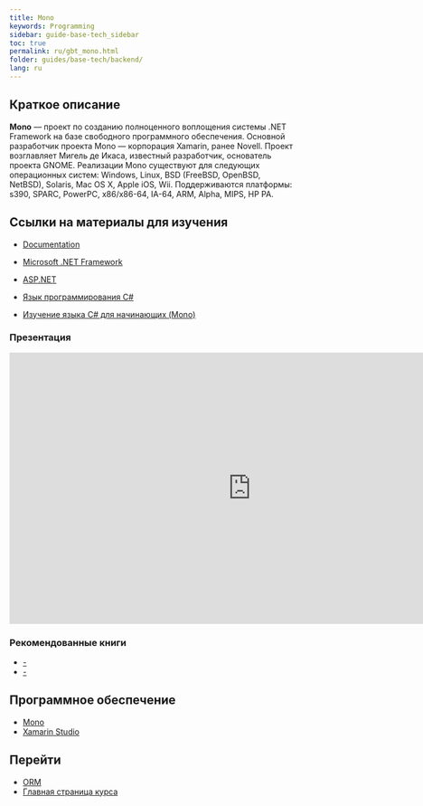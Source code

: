 ```yaml
---
title: Mono
keywords: Programming
sidebar: guide-base-tech_sidebar
toc: true
permalink: ru/gbt_mono.html
folder: guides/base-tech/backend/
lang: ru
---
```


## Краткое описание

**Mono** — проект по созданию полноценного воплощения системы .NET Framework на базе свободного программного обеспечения. Основной разработчик проекта Mono — корпорация Xamarin, ранее Novell. Проект возглавляет Мигель де Икаса, известный разработчик, основатель проекта GNOME. Реализации Mono существуют для следующих операционных систем: Windows, Linux, BSD (FreeBSD, OpenBSD, NetBSD), Solaris, Mac OS X, Apple iOS, Wii. Поддерживаются платформы: s390, SPARC, PowerPC, x86/x86-64, IA-64, ARM, Alpha, MIPS, HP PA.

##  Ссылки на материалы для изучения

* [Documentation](http://www.mono-project.com/docs/)
* [Microsoft .NET Framework](https://flexberry.github.io/ru/gbt_dotnet.html)
* [ASP.NET](https://flexberry.github.io/ru/gbt_aspnet.html)
* [Язык программирования С#](https://flexberry.github.io/ru/gbt_csharp.html)

* [Изучение языка C# для начинающих (Mono)](https://www.youtube.com/watch?v=3FWqP80fNJM&list=PL0lO_mIqDDFU66Cwwctcv1C6VNVpaqHfo)

### Презентация

<div class="thumb-wrap">
    <iframe width="854" height="480" src="https://www.youtube.com/embed/5oLgQc_gnJg?list=PLaKXsWB2aJ1utjsUDJDmZBUW2KylhYsx0&amp;showinfo=0" frameborder="0" allowfullscreen></iframe>
</div>

### Рекомендованные книги

* [-]()
* [-]()

## Программное обеспечение

* [Mono](http://www.mono-project.com/download/#download-win)
* [Xamarin Studio](https://www.xamarin.com/studio)

## Перейти

* [ORM](gbt_orm.html)
* [Главная страница курса](gbt_landing-page.html)
